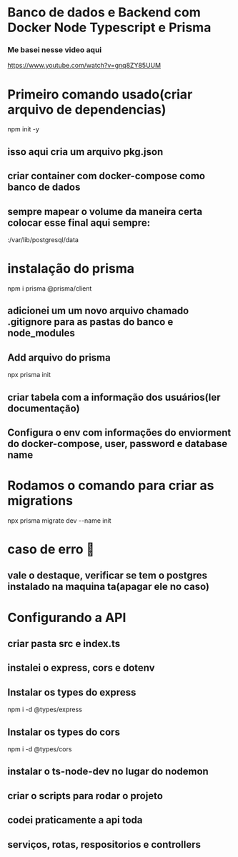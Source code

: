 # Banco de dados  e Backend com Docker Node Typescript e Prisma

### Me basei nesse video aqui 
https://www.youtube.com/watch?v=gnq8ZY85UUM

# Primeiro comando usado(criar arquivo de dependencias)
npm init -y

## isso aqui cria um arquivo pkg.json 

## criar  container com docker-compose como banco de dados

## sempre mapear o volume da maneira certa colocar esse final aqui sempre:
 :/var/lib/postgresql/data

# instalação do prisma
npm i prisma @prisma/client

## adicionei um um novo arquivo chamado .gitignore para as pastas do banco e node_modules

## Add arquivo do prisma
 npx prisma init

## criar tabela com a informação dos usuários(ler documentação)

## Configura o env com informações do enviorment do docker-compose, user, password e database name

# Rodamos o comando para criar as migrations 
npx prisma migrate dev --name init

# caso de erro 🩻

## vale o destaque, verificar se tem o postgres instalado na maquina ta(apagar ele no caso)  

# Configurando a API

## criar pasta src e index.ts

## instalei o express, cors e dotenv

## Instalar os types do express
npm i -d @types/express

## Instalar os types do cors
npm i -d @types/cors

## instalar o ts-node-dev no lugar do nodemon

## criar o scripts para rodar o projeto 

## codei praticamente a api toda

## serviços, rotas, respositorios e controllers